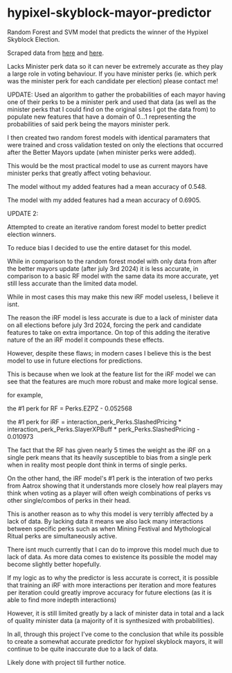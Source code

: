 # hypixel-skyblock-mayor-predictor
Random Forest and SVM model that predicts the winner of the Hypixel Skyblock Election.

Scraped data from [here]([url](https://hypixel-skyblock.fandom.com/wiki/Module:Mayor/Elections/ApiData?action=edit)) and [here]([url](https://hypixel-skyblock.fandom.com/wiki/Module:Mayor/Elections/Data?action=edit)).

Lacks Minister perk data so it can never be extremely accurate as they play a large role in voting behaviour. If you have minister perks (ie. which perk was the minister perk for each candidate per election) please contact me!

UPDATE:
Used an algorithm to gather the probabilities of each mayor having one of their perks to be a minister perk and used that data (as well as the minister perks that I could find on the original sites I got the data from) to populate new features that have a domain of 0...1 representing the probabilities of said perk being the mayors minister perk.

I then created two random forest models with identical paramaters that were trained and cross validation tested on only the elections that occurred after the Better Mayors update (when minister perks were added). 

This would be the most practical model to use as current mayors have minister perks that greatly affect voting behaviour. 

The model without my added features had a mean accuracy of 0.548.

The model with my added features had a mean accuracy of 0.6905.

UPDATE 2:

Attempted to create an iterative random forest model to better predict election winners.

To reduce bias I decided to use the entire dataset for this model.

While in comparison to the random forest model with only data from after the better mayors update (after july 3rd 2024) it is less accurate, in comparison to a basic RF model with the same data its more accurate, yet still less accurate than the limited data model.

While in most cases this may make this new iRF model useless, I believe it isnt. 

The reason the iRF model is less accurate is due to a lack of minister data on all elections before july 3rd 2024, forcing the perk and candidate features to take on extra importance. On top of this adding the iterative nature of the an iRF model it compounds these effects.

However, despite these flaws; in modern cases I believe this is the best model to use in future elections for predictions. 

This is because when we look at the feature list for the iRF model we can see that the features are much more robust and make more logical sense.

for example, 

the #1 perk for RF = Perks.EZPZ  - 0.052568 

the #1 perk for iRF = interaction_perk_Perks.SlashedPricing * interaction_perk_Perks.SlayerXPBuff * perk_Perks.SlashedPricing - 0.010973

The fact that the RF has given nearly 5 times the weight as the iRF on a single perk means that its heavily susceptible to bias from a single perk when in reality most people dont think in terms of single perks.

On the other hand, the iRF model's #1 perk is the interation of two perks from Aatrox showing that it understands more closely how real players may think when voting as a player will often weigh combinations of perks vs other single/combos of perks in their head.

This is another reason as to why this model is very terribly affected by a lack of data. By lacking data it means we also lack many interactions between specific perks such as when Mining Festival and Mythological Ritual perks are simultaneously active.

There isnt much currently that I can do to improve this model much due to lack of data. As more data comes to existence its possible the model may become slightly better hopefully.

If my logic as to why the predictor is less accurate is correct, it is possible that training an iRF with more interactions per iteration and more features per iteration could greatly improve accuracy for future elections (as it is able to find more indepth interactions)

However, it is still limited greatly by a lack of minister data in total and a lack of quality minister data (a majority of it is synthesized with probabilities).

In all, through this project I've come to the conclusion that while its possible to create a somewhat accurate predictor for hypixel skyblock mayors, it will continue to be quite inaccurate due to a lack of data.

Likely done with project till further notice.

